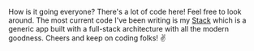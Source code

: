 How is it going everyone? There's a lot of code here! Feel free to look around. The most current code I've been writing is my [Stack](https://github.com/verekia/stack) which is a generic app built with a full-stack architecture with all the modern goodness. Cheers and keep on coding folks! ✌️
